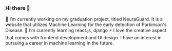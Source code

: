 ### Hi there 👋

<!--
**laraqaryouti/laraqaryouti** is a ✨ _special_ ✨ repository because its `README.md` (this file) appears on your GitHub profile.

Here are some ideas to get you started:

- 🔭 I’m currently working on ...
- 🌱 I’m currently learning ...
- 👯 I’m looking to collaborate on ...
- 🤔 I’m looking for help with ...
- 💬 Ask me about ...
- 📫 How to reach me: ...
- 😄 Pronouns: ...
- ⚡ Fun fact: ...
-->

🔭 I’m currently working on my graduation project, titled NeuraGuard. It is a website that utilizes Machine Learning for the early detection of Parkinson's Disease.
🌱 I’m currently learning react.js, django 
⚡ I love the creative aspect that comes with frontend development and UI design. I have an interest in pursuing a career in machine learning in the future. 





 
